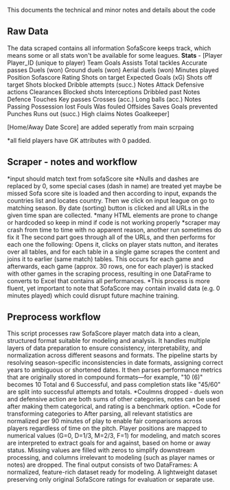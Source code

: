 This documents the technical and minor notes and details about the code

## Raw Data
The data scraped contains all information SofaScore keeps track, which means some or all stats won't be available for some leagues.
**Stats** -
[Player	Player_ID (unique to player)	Team	Goals	Assists	Total tackles	Accurate passes	Duels (won)	Ground duels (won)	Aerial duels (won)	Minutes played	Position	Sofascore Rating	Shots on target	Expected Goals (xG)	Shots off target	Shots blocked	Dribble attempts (succ.)	Notes Attack	Defensive actions	Clearances	Blocked shots	Interceptions	Dribbled past	Notes Defence	Touches	Key passes	Crosses (acc.)	Long balls (acc.)	Notes Passing	Possession lost	Fouls	Was fouled	Offsides	Saves	Goals prevented	Punches	Runs out (succ.)	High claims	Notes Goalkeeper]

[Home/Away	Date	Score] are added seperatly from main scrpaing

*all field players have GK attributes with 0 padded.


## Scraper - notes and workflow
*input should match text from sofaScore site
*Nulls and dashes are replaced by 0, some special cases (dash in name) are treated yet maybe be missed
Sofa score site is loaded and then according to input, expands the countries list and locates country. Then we click on input league on go to matching season. By date (sorting) button is clicked and all URLs in the given time span are collected.
*many HTML elements are prone to change or hardcoded so keep in mind if code is not working properly
*scraper may crash from time to time with no apparent reason, another run sometimes do fix it
The second part goes through all of the URLs, and then performs for each one the following: Opens it, clicks on player stats nutton, and iterates over all tables, and for each table in a single game scrapes the content and joins it to earlier (same match) tables.
This occurs for each game and afterwards, each game (approx. 30 rows, one for each player) is stacked with other games in the scraping process, resulting in one DataFrame to converts to Excel that contains all performances.
*This process is more fluent, yet important to note that SofaScore may contain invalid data (e.g. 0 minutes played) which could disrupt future machine training.


## Preprocess workflow
This script processes raw SofaScore player match data into a clean, structured format suitable for modeling and analysis. It handles multiple layers of data preparation to ensure consistency, interpretability, and normalization across different seasons and formats.
The pipeline starts by resolving season-specific inconsistencies in date formats, assigning correct years to ambiguous or shortened dates. It then parses performance metrics that are originally stored in compound formats—for example, "10 (6)" becomes 10 Total and 6 Successful, and pass completion stats like "45/60" are split into successful attempts and totals.
*Coulmns dropped - duels won and defensive action are both sums of other categories, notes can be used after making them categorical, and rating is a benchmark option.
*Code for transforming categories to 
After parsing, all relevant statistics are normalized per 90 minutes of play to enable fair comparisons across players regardless of time on the pitch. Player positions are mapped to numerical values (G=0, D=1/3, M=2/3, F=1) for modeling, and match scores are interpreted to extract goals for and against, based on home or away status.
Missing values are filled with zeros to simplify downstream processing, and columns irrelevant to modeling (such as player names or notes) are dropped. The final output consists of two DataFrames:
A normalized, feature-rich dataset ready for modeling.
A lightweight dataset preserving only original SofaScore ratings for evaluation or separate use.

